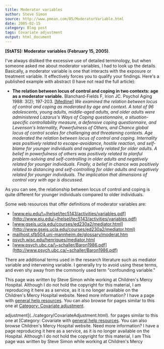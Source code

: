 ```yaml
---
title: Moderator variables
author: Steve Simon
source: http://www.pmean.com/05/ModeratorVariable.html
date: 2005-02-15
category: Blog post
tags: Covariate adjustment
output: html_document
---
```

**[StATS]:** **Moderator variables (February 15,
2005)**.

I\'ve always disliked the excessive use of detailed terminology, but
when someone asked me about moderator variables, I had to look up the
details. Basically, a moderator variable is one that interacts with the
exposure or treatment variable. It effectively forces you to qualify
your findings. Here\'s a published example with abstract (I have not
read the full article):

-   **The relation between locus of control and coping in two contexts:
    age as a moderator variable.** Blanchard-Fields F, Irion JC. Psychol
    Aging 1988: 3(2); 197-203.
    [\[Medline\]](http://www.ncbi.nlm.nih.gov/entrez/query.fcgi?cmd=Retrieve&db=PubMed&list_uids=3268260&dopt=Abstract)
    *We examined the relation between locus of control and coping as
    moderated by age and context. A total of 96 adolescents, young
    adults, middle-aged adults, and older adults were administered
    Lazarus\'s Ways of Coping questionnaire, a situation-specific
    controllability measure, a defensive coping questionnaire, and
    Levenson\'s Internality, Powerfulness of Others, and Chance global
    locus of control scales for challenging and threatening contexts.
    Age moderated the relation between locus of control and coping.
    Internality was positively related to escape-avoidance, hostile
    reaction, and self-blame for younger individuals and negatively
    related for older adults. A belief in powerfulness of others was
    positively related to planful problem-solving and self-controlling
    in older adults and negatively related for younger individuals.
    Finally, a belief in chance was positively related to distancing and
    self-controlling for older adults and negatively related for younger
    individuals. The implication that dimensions of control vary with
    age is discussed.*

As you can see, the relationship between locus of control and coping is
quite different for younger individuals compared to older individuals.

Some web resources that offer definitions of moderator variables are:

-   [www.eiu.edu/\~lhelsel/tec5143/activities/variables.pdf](http://www.eiu.edu/~lhelsel/tec5143/activities/variables.pdf)
-   [www.gseis.ucla.edu/courses/ed230a2/mediator.html](http://www.gseis.ucla.edu/courses/ed230a2/mediator.html)
-   [mailhost.sfb504.uni-mannheim.de/glossary/moderat.htm](http://mailhost.sfb504.uni-mannheim.de/glossary/moderat.htm)
-   [psych.wisc.edu/henriques/mediator.html](http://psych.wisc.edu/henriques/mediator.html)
-   [www.psych.ubc.ca/\~schaller/Baron1986.pdf](http://www.psych.ubc.ca/~schaller/Baron1986.pdf)

There are additional terms used in the research literature such as
mediator variable and intervening variable. I generally try to avoid
using these terms, and even shy away from the commonly used term
\"confounding variable.\"

This page was written by Steve Simon while working at Children\'s Mercy
Hospital. Although I do not hold the copyright for this material, I am
reproducing it here as a service, as it is no longer available on the
Children\'s Mercy Hospital website. Need more information? I have a page
with [general help resources](../GeneralHelp.html). You can also browse
for pages similar to this one at [Category: Covariate
adjustment](../category/CovariateAdjustment.html).
<!---More--->
adjustment](../category/CovariateAdjustment.html).
for pages similar to this one at [Category: Covariate
with [general help resources](../GeneralHelp.html). You can also browse
Children\'s Mercy Hospital website. Need more information? I have a page
reproducing it here as a service, as it is no longer available on the
Hospital. Although I do not hold the copyright for this material, I am
This page was written by Steve Simon while working at Children\'s Mercy

<!---Do not use
**[StATS]:** **Moderator variables (February 15,
This page was written by Steve Simon while working at Children\'s Mercy
Hospital. Although I do not hold the copyright for this material, I am
reproducing it here as a service, as it is no longer available on the
Children\'s Mercy Hospital website. Need more information? I have a page
with [general help resources](../GeneralHelp.html). You can also browse
for pages similar to this one at [Category: Covariate
adjustment](../category/CovariateAdjustment.html).
--->

